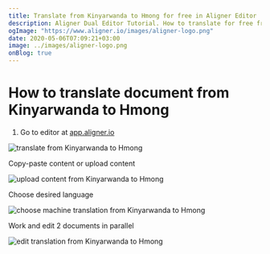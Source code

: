 ```yaml
---
title: Translate from Kinyarwanda to Hmong for free in Aligner Editor
description: Aligner Dual Editor Tutorial. How to translate for free from Kinyarwanda to Hmong. Aligner is multilingual document management platform. 
ogImage: "https://www.aligner.io/images/aligner-logo.png"
date: 2020-05-06T07:09:21+03:00
image: ../images/aligner-logo.png
onBlog: true
---
```


# How to translate document from Kinyarwanda to Hmong

1. Go to editor at [app.aligner.io](https://app.aligner.io "Aligner App web page")

![translate from Kinyarwanda to Hmong](../aligner-blank-editor.png "translate from Kinyarwanda to Hmong")

Copy-paste content or upload content

![upload content from Kinyarwanda to Hmong](../aligner-uploaded-document.png "upload content from Kinyarwanda to Hmong")

Choose desired language

![choose machine translation from Kinyarwanda to Hmong](../aligner-language-dropdown.png "choose machine translation from Kinyarwanda to Hmong")

Work and edit 2 documents in parallel

![edit translation from Kinyarwanda to Hmong](../aligner-double-sitded-editor.png "edit translation from Kinyarwanda to Hmong")

